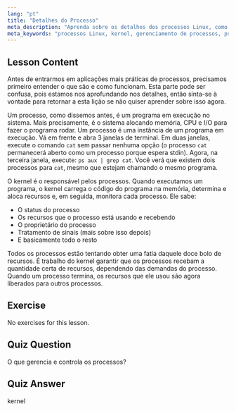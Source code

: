 ```yaml
---
lang: "pt"
title: "Detalhes do Processo"
meta_description: "Aprenda sobre os detalhes dos processos Linux, como o kernel gerencia recursos e o que são processos. Entenda os conceitos de processo para iniciantes."
meta_keywords: "processos Linux, kernel, gerenciamento de processos, ps aux, tutorial Linux, guia para iniciantes"
---
```


## Lesson Content

Antes de entrarmos em aplicações mais práticas de processos, precisamos primeiro entender o que são e como funcionam. Esta parte pode ser confusa, pois estamos nos aprofundando nos detalhes, então sinta-se à vontade para retornar a esta lição se não quiser aprender sobre isso agora.

Um processo, como dissemos antes, é um programa em execução no sistema. Mais precisamente, é o sistema alocando memória, CPU e I/O para fazer o programa rodar. Um processo é uma instância de um programa em execução. Vá em frente e abra 3 janelas de terminal. Em duas janelas, execute o comando `cat` sem passar nenhuma opção (o processo `cat` permanecerá aberto como um processo porque espera stdin). Agora, na terceira janela, execute: `ps aux | grep cat`. Você verá que existem dois processos para `cat`, mesmo que estejam chamando o mesmo programa.

O kernel é o responsável pelos processos. Quando executamos um programa, o kernel carrega o código do programa na memória, determina e aloca recursos e, em seguida, monitora cada processo. Ele sabe:

- O status do processo
- Os recursos que o processo está usando e recebendo
- O proprietário do processo
- Tratamento de sinais (mais sobre isso depois)
- E basicamente todo o resto

Todos os processos estão tentando obter uma fatia daquele doce bolo de recursos. É trabalho do kernel garantir que os processos recebam a quantidade certa de recursos, dependendo das demandas do processo. Quando um processo termina, os recursos que ele usou são agora liberados para outros processos.

## Exercise

No exercises for this lesson.

## Quiz Question

O que gerencia e controla os processos?

## Quiz Answer

kernel
